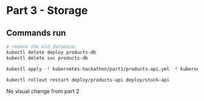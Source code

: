# Part 3 - Storage

## Commands run
```bash
# remove the old database:
kubectl delete deploy products-db
kubectl delete svc products-db

kubectl apply -f kubernetes-hackathon/part1/products-api.yml -f kubernetes-hackathon/part1/products-db.yml -f kubernetes-hackathon/part1/stock-api.yml -f kubernetes-hackathon/part1/web.yml

kubectl rollout restart deploy/products-api deploy/stock-api

```

No visual change from part 2